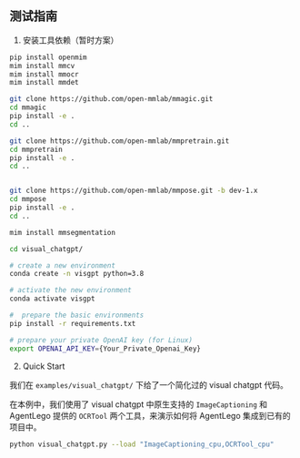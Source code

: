 ## 测试指南

1. 安装工具依赖（暂时方案）

```bash
pip install openmim
mim install mmcv
mim install mmocr
mim install mmdet

git clone https://github.com/open-mmlab/mmagic.git
cd mmagic
pip install -e .
cd ..

git clone https://github.com/open-mmlab/mmpretrain.git
cd mmpretrain
pip install -e .
cd ..


git clone https://github.com/open-mmlab/mmpose.git -b dev-1.x
cd mmpose
pip install -e .
cd ..

mim install mmsegmentation

cd visual_chatgpt/

# create a new environment
conda create -n visgpt python=3.8

# activate the new environment
conda activate visgpt

#  prepare the basic environments
pip install -r requirements.txt

# prepare your private OpenAI key (for Linux)
export OPENAI_API_KEY={Your_Private_Openai_Key}
```

2. Quick Start

我们在 `examples/visual_chatgpt/` 下给了一个简化过的 visual chatgpt 代码。

在本例中，我们使用了 visual chatgpt 中原生支持的 `ImageCaptioning` 和 AgentLego 提供的 `OCRTool` 两个工具，来演示如何将 AgentLego 集成到已有的项目中。

```bash
python visual_chatgpt.py --load "ImageCaptioning_cpu,OCRTool_cpu"
```
